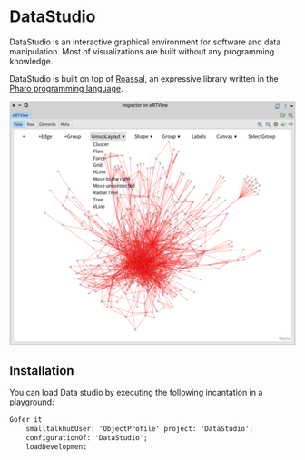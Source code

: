 # DataStudio
DataStudio is an interactive graphical environment for software and data manipulation. Most of visualizations are built without any programming knowledge.

DataStudio is built on top of [Roassal](https://AgileVisualization.com/), an expressive library written in the [Pharo programming language](http://pharo.org).

![Data Studio Example](https://raw.githubusercontent.com/ObjectProfile/DataStudio/master/figures/pict1.png)

## Installation
You can load Data studio by executing the following incantation in a playground:

```Smalltalk
Gofer it
    smalltalkhubUser: 'ObjectProfile' project: 'DataStudio';
    configurationOf: 'DataStudio';
    loadDevelopment
```
